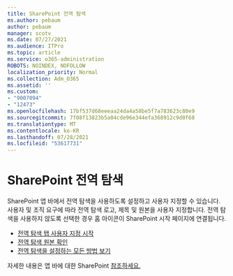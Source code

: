 ```yaml
---
title: SharePoint 전역 탐색
ms.author: pebaum
author: pebaum
manager: scotv
ms.date: 07/27/2021
ms.audience: ITPro
ms.topic: article
ms.service: o365-administration
ROBOTS: NOINDEX, NOFOLLOW
localization_priority: Normal
ms.collection: Adm_O365
ms.assetid: ''
ms.custom:
- "9007094"
- "12473"
ms.openlocfilehash: 17bf537d68eeeaa24da4a58be5f7a783623c80e9
ms.sourcegitcommit: 7f08f13823b5a04cde96e344efa368912c9d0f68
ms.translationtype: MT
ms.contentlocale: ko-KR
ms.lasthandoff: 07/28/2021
ms.locfileid: "53617731"
---
```

# <a name="sharepoint-global-navigation"></a>SharePoint 전역 탐색

SharePoint 앱 바에서 전역 탐색을 사용하도록 설정하고 사용자 지정할 수 있습니다. 사용자 및 조직 요구에 따라 전역 탐색 로고, 제목 및 원본을 사용자 지정합니다. 전역 탐색을 사용하지 않도록 선택한 경우 홈 아이콘이 SharePoint 시작 페이지에 연결됩니다.

- [전역 탐색 탭 사용자 지정 시작](/SharePoint/sharepoint-app-bar?WT.mc_id=365AdminCSH_SupportCentral#get-started-customizing-the-global-navigation-tab)
- [전역 탐색 원본 확인](/SharePoint/sharepoint-app-bar?WT.mc_id=365AdminCSH_SupportCentral#determine-the-global-navigation-source-depending-on-your-home-sites-configuration)
- [전역 탐색을 설정하는 모든 방법 보기](/SharePoint/sharepoint-app-bar?WT.mc_id=365AdminCSH_SupportCentral#see-all-the-different-ways-you-can-set-up-global-navigation)

자세한 내용은 앱 바에 대한 SharePoint [참조하세요.](/sharepoint/sharepoint-app-bar) 

